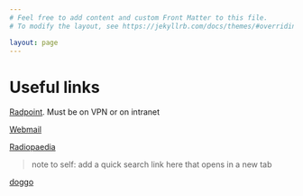 ```yaml
---
# Feel free to add content and custom Front Matter to this file.
# To modify the layout, see https://jekyllrb.com/docs/themes/#overriding-theme-defaults

layout: page
---
```

# Useful links

[Radpoint](http://pennpointplus.uphs.upenn.edu/sites/Radpoint/Pages/default.aspx).  Must be on VPN or on intranet

[Webmail](https://outlook.office.com/owa/?realm=PennMedicine.upenn.edu&path=/mail/inbox)

[Radiopaedia](https://radiopaedia.org/)
>note to self: add a quick search link here that opens in a new tab

[doggo](/images/doggo.jpg)
